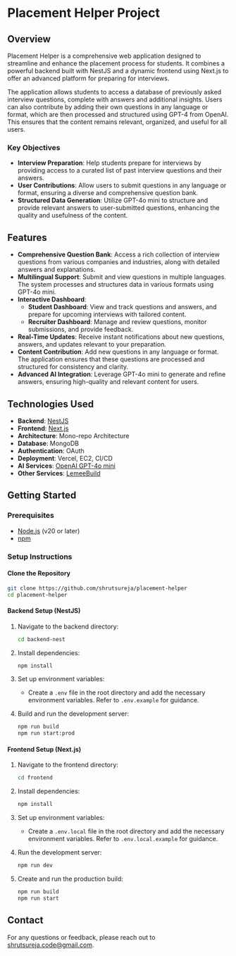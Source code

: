 # Placement Helper Project

## Overview

Placement Helper is a comprehensive web application designed to streamline and enhance the placement process for students. It combines a powerful backend built with NestJS and a dynamic frontend using Next.js to offer an advanced platform for preparing for interviews.

The application allows students to access a database of previously asked interview questions, complete with answers and additional insights. Users can also contribute by adding their own questions in any language or format, which are then processed and structured using GPT-4 from OpenAI. This ensures that the content remains relevant, organized, and useful for all users.

### Key Objectives

- **Interview Preparation**: Help students prepare for interviews by providing access to a curated list of past interview questions and their answers.
- **User Contributions**: Allow users to submit questions in any language or format, ensuring a diverse and comprehensive question bank.
- **Structured Data Generation**: Utilize GPT-4o mini to structure and provide relevant answers to user-submitted questions, enhancing the quality and usefulness of the content.

## Features

- **Comprehensive Question Bank**: Access a rich collection of interview questions from various companies and industries, along with detailed answers and explanations.
- **Multilingual Support**: Submit and view questions in multiple languages. The system processes and structures data in various formats using GPT-4o mini.
- **Interactive Dashboard**: 
  - **Student Dashboard**: View and track questions and answers, and prepare for upcoming interviews with tailored content.
  - **Recruiter Dashboard**: Manage and review questions, monitor submissions, and provide feedback.
- **Real-Time Updates**: Receive instant notifications about new questions, answers, and updates relevant to your preparation.
- **Content Contribution**: Add new questions in any language or format. The application ensures that these questions are processed and structured for consistency and clarity.
- **Advanced AI Integration**: Leverage GPT-4o mini to generate and refine answers, ensuring high-quality and relevant content for users.

## Technologies Used

- **Backend**: [NestJS](https://nestjs.com/)
- **Frontend**: [Next.js](https://nextjs.org/)
- **Architecture**: Mono-repo Architecture
- **Database**: MongoDB
- **Authentication**: OAuth
- **Deployment**: Vercel, EC2, CI/CD
- **AI Services**: [OpenAI GPT-4o mini](https://openai.com/)
- **Other Services**: [LemeeBuild](https://app.lemmebuild.com/login)

## Getting Started

### Prerequisites

- [Node.js](https://nodejs.org/) (v20 or later)
- [npm](https://www.npmjs.com/)

### Setup Instructions

#### Clone the Repository

```bash
git clone https://github.com/shrutsureja/placement-helper
cd placement-helper
```

#### Backend Setup (NestJS)

1. Navigate to the backend directory:
   ```bash
   cd backend-nest
   ```

2. Install dependencies:
   ```bash
   npm install
   ```

3. Set up environment variables:
   - Create a `.env` file in the root directory and add the necessary environment variables. Refer to `.env.example` for guidance.

4. Build and run the development server:
   ```bash
   npm run build
   npm run start:prod
   ```

#### Frontend Setup (Next.js)

1. Navigate to the frontend directory:
   ```bash
   cd frontend
   ```

2. Install dependencies:
   ```bash
   npm install
   ```

3. Set up environment variables:
   - Create a `.env.local` file in the root directory and add the necessary environment variables. Refer to `.env.local.example` for guidance.

4. Run the development server:
   ```bash
   npm run dev
   ```

5. Create and run the production build:
   ```bash
   npm run build
   npm run start
   ```

## Contact

For any questions or feedback, please reach out to [shrutsureja.code@gmail.com](mailto:shrutsureja.code@gmail.com).
